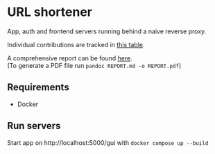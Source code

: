 # URL shortener
App, auth and frontend servers running behind a naive reverse proxy.

Individual contributions are tracked in [this table](./CONTRIB.csv).

A comprehensive report can be found [here](./REPORT.md).  
(To generate a PDF file run `pandoc REPORT.md -o REPORT.pdf`)

## Requirements
* Docker

## Run servers
Start app on http://localhost:5000/gui with `docker compose up --build`

